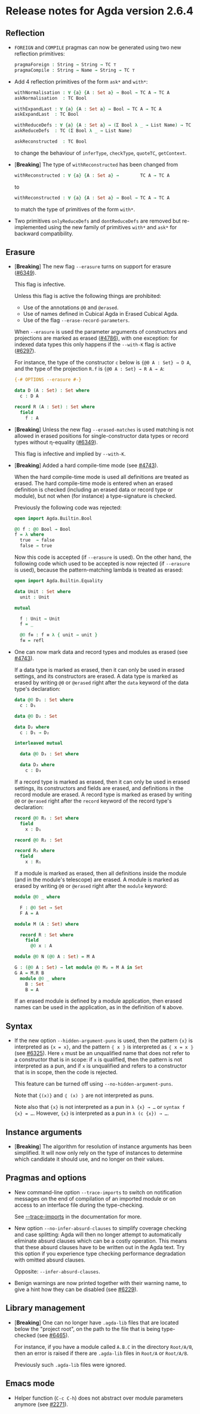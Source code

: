 Release notes for Agda version 2.6.4
====================================

Reflection
----------

* `FOREIGN` and `COMPILE` pragmas can now be generated using two new reflection primitives:

  ```agda
  pragmaForeign : String → String → TC ⊤
  pragmaCompile : String → Name → String → TC ⊤
  ```


* Add 4 reflection primitives of the form `ask*` and `with*`:

  ```agda
  withNormalisation : ∀ {a} {A : Set a} → Bool → TC A → TC A
  askNormalisation  : TC Bool

  withExpandLast : ∀ {a} {A : Set a} → Bool → TC A → TC A
  askExpandLast  : TC Bool

  withReduceDefs : ∀ {a} {A : Set a} → (Σ Bool λ _ → List Name) → TC A → TC A
  askReduceDefs  : TC (Σ Bool λ _ → List Name)

  askReconstructed  : TC Bool
  ```
  to change the behaviour of `inferType`, `checkType`, `quoteTC`, `getContext`.

* [**Breaking**] The type of `withReconstructed` has been changed from

  ```agda
  withReconstructed : ∀ {a} {A : Set a} →        TC A → TC A

  ```
  to
  ```agda
  withReconstructed : ∀ {a} {A : Set a} → Bool → TC A → TC A
  ```
  to match the type of primitives of the form `with*`.

* Two primitives `onlyReduceDefs` and `dontReduceDefs` are removed but re-implemented
  using the new family of primitives `with*` and `ask*` for backward compatibility.


Erasure
-------

* [**Breaking**] The new flag `--erasure` turns on support for erasure
  ([#6349](https://github.com/agda/agda/issues/6349)).

  This flag is infective.

  Unless this flag is active the following things are prohibited:
  * Use of the annotations `@0` and `@erased`.
  * Use of names defined in Cubical Agda in Erased Cubical Agda.
  * Use of the flag `--erase-record-parameters`.

  When `--erasure` is used the parameter arguments of constructors and
  projections are marked as erased
  ([#4786](https://github.com/agda/agda/issues/4786)), with one
  exception: for indexed data types this only happens if the
  `--with-K` flag is active
  ([#6297](https://github.com/agda/agda/issues/6297)).

  For instance, the type of the constructor `c` below is `{@0 A :
  Set} → D A`, and the type of the projection `R.f` is `{@0 A : Set}
  → R A → A`:
  ```agda
  {-# OPTIONS --erasure #-}

  data D (A : Set) : Set where
    c : D A

  record R (A : Set) : Set where
    field
      f : A
  ```

* [**Breaking**] Unless the new flag `--erased-matches` is used
  matching is not allowed in erased positions for single-constructor
  data types or record types without η-equality
  ([#6349](https://github.com/agda/agda/issues/6349)).

  This flag is infective and implied by `--with-K`.

* [**Breaking**] Added a hard compile-time mode (see
  [#4743](https://github.com/agda/agda/issues/4743)).

  When the hard compile-time mode is used all definitions are treated
  as erased. The hard compile-time mode is entered when an erased
  definition is checked (including an erased data or record type or
  module), but not when (for instance) a type-signature is checked.

  Previously the following code was rejected:
  ```agda
  open import Agda.Builtin.Bool

  @0 f : @0 Bool → Bool
  f = λ where
    true  → false
    false → true
  ```
  Now this code is accepted (if `--erasure` is used). On the other
  hand, the following code which used to be accepted is now rejected
  (if `--erasure` is used), because the pattern-matching lambda is
  treated as erased:
  ```agda
  open import Agda.Builtin.Equality

  data Unit : Set where
    unit : Unit

  mutual

    f : Unit → Unit
    f = _

    @0 f≡ : f ≡ λ { unit → unit }
    f≡ = refl
  ```

* One can now mark data and record types and modules as erased (see
  [#4743](https://github.com/agda/agda/issues/4743)).

  If a data type is marked as erased, then it can only be used in
  erased settings, and its constructors are erased. A data type is
  marked as erased by writing `@0` or `@erased` right after the `data`
  keyword of the data type's declaration:
  ```agda
  data @0 D₁ : Set where
    c : D₁

  data @0 D₂ : Set

  data D₂ where
    c : D₁ → D₂

  interleaved mutual

    data @0 D₃ : Set where

    data D₃ where
      c : D₃
  ```

  If a record type is marked as erased, then it can only be used in
  erased settings, its constructors and fields are erased, and
  definitions in the record module are erased. A record type is marked
  as erased by writing `@0` or `@erased` right after the `record`
  keyword of the record type's declaration:
  ```agda
  record @0 R₁ : Set where
    field
      x : D₁

  record @0 R₂ : Set

  record R₂ where
    field
      x : R₁
  ```

  If a module is marked as erased, then all definitions inside the
  module (and in the module's telescope) are erased. A module is
  marked as erased by writing `@0` or `@erased` right after the
  `module` keyword:
  ```agda
  module @0 _ where

    F : @0 Set → Set
    F A = A

  module M (A : Set) where

    record R : Set where
      field
        @0 x : A

  module @0 N (@0 A : Set) = M A

  G : (@0 A : Set) → let module @0 M₂ = M A in Set
  G A = M.R B
    module @0 _ where
      B : Set
      B = A
  ```
  If an erased module is defined by a module application, then erased
  names can be used in the application, as in the definition of `N`
  above.

Syntax
------

* If the new option `--hidden-argument-puns` is used, then the pattern
  `{x}` is interpreted as `{x = x}`, and the pattern `⦃ x ⦄` is
  interpreted as `⦃ x = x ⦄` (see
  [#6325](https://github.com/agda/agda/issues/6325)). Here `x` must be
  an unqualified name that does not refer to a constructor that is in
  scope: if `x` is qualified, then the pattern is not interpreted as a
  pun, and if `x` is unqualified and refers to a constructor that is
  in scope, then the code is rejected.

  This feature can be turned off using `--no-hidden-argument-puns`.

  Note that `{(x)}` and `⦃ (x) ⦄` are not interpreted as puns.

  Note also that `{x}` is not interpreted as a pun in `λ {x} → …` or
  `syntax f {x} = …`. However, `{x}` is interpreted as a pun in
  `λ (c {x}) → …`.

Instance arguments
------------------

* [**Breaking**] The algorithm for resolution of instance arguments
  has been simplified. It will now only rely on the type of instances
  to determine which candidate it should use, and no longer on their
  values.

Pragmas and options
-------------------

* New command-line option `--trace-imports` to switch on notification messages
  on the end of compilation of an imported module
  or on access to an interface file during the type-checking.

  See [--trace-imports](https://agda.readthedocs.io/en/v2.6.4/tools/command-line-options.html#cmdoption-trace-imports)
  in the documentation for more.

* New option `--no-infer-absurd-clauses` to simplify coverage checking and case splitting:
  Agda will then no longer attempt to automatically eliminate absurd clauses which can be a costly operation.
  This means that these absurd clauses have to be written out in the Agda text.
  Try this option if you experience type checking performance degradation with omitted absurd clauses.

  Opposite: `--infer-absurd-clauses`.

* Benign warnings are now printed together with their warning name, to give a hint how they can be disabled
  (see [#6229](https://github.com/agda/agda/issues/6229)).

Library management
------------------

* [**Breaking**] One can no longer have `.agda-lib` files that are
  located below the "project root", on the path to the file that is
  being type-checked (see
  [#6465](https://github.com/agda/agda/issues/6465)).

  For instance, if you have a module called `A.B.C` in the directory
  `Root/A/B`, then an error is raised if there are `.agda-lib` files
  in `Root/A` or `Root/A/B`.

  Previously such `.agda-lib` files were ignored.

Emacs mode
----------

* Helper function (`C-c C-h`) does not abstract over module parameters anymore
  (see [#2271](https://github.com/agda/agda/issues/2271)).

